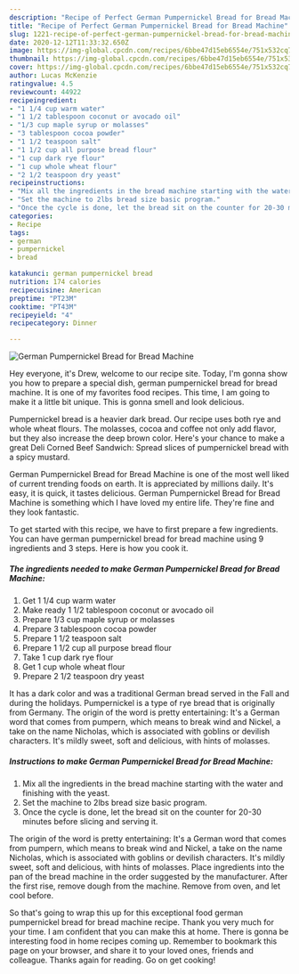 ```yaml
---
description: "Recipe of Perfect German Pumpernickel Bread for Bread Machine"
title: "Recipe of Perfect German Pumpernickel Bread for Bread Machine"
slug: 1221-recipe-of-perfect-german-pumpernickel-bread-for-bread-machine
date: 2020-12-12T11:33:32.650Z
image: https://img-global.cpcdn.com/recipes/6bbe47d15eb6554e/751x532cq70/german-pumpernickel-bread-for-bread-machine-recipe-main-photo.jpg
thumbnail: https://img-global.cpcdn.com/recipes/6bbe47d15eb6554e/751x532cq70/german-pumpernickel-bread-for-bread-machine-recipe-main-photo.jpg
cover: https://img-global.cpcdn.com/recipes/6bbe47d15eb6554e/751x532cq70/german-pumpernickel-bread-for-bread-machine-recipe-main-photo.jpg
author: Lucas McKenzie
ratingvalue: 4.5
reviewcount: 44922
recipeingredient:
- "1 1/4 cup warm water"
- "1 1/2 tablespoon coconut or avocado oil"
- "1/3 cup maple syrup or molasses"
- "3 tablespoon cocoa powder"
- "1 1/2 teaspoon salt"
- "1 1/2 cup all purpose bread flour"
- "1 cup dark rye flour"
- "1 cup whole wheat flour"
- "2 1/2 teaspoon dry yeast"
recipeinstructions:
- "Mix all the ingredients in the bread machine starting with the water and finishing with the yeast."
- "Set the machine to 2lbs bread size basic program."
- "Once the cycle is done, let the bread sit on the counter for 20-30 minutes before slicing and serving it."
categories:
- Recipe
tags:
- german
- pumpernickel
- bread

katakunci: german pumpernickel bread 
nutrition: 174 calories
recipecuisine: American
preptime: "PT23M"
cooktime: "PT43M"
recipeyield: "4"
recipecategory: Dinner

---
```



![German Pumpernickel Bread for Bread Machine](https://img-global.cpcdn.com/recipes/6bbe47d15eb6554e/751x532cq70/german-pumpernickel-bread-for-bread-machine-recipe-main-photo.jpg)

Hey everyone, it's Drew, welcome to our recipe site. Today, I'm gonna show you how to prepare a special dish, german pumpernickel bread for bread machine. It is one of my favorites food recipes. This time, I am going to make it a little bit unique. This is gonna smell and look delicious.

Pumpernickel bread is a heavier dark bread. Our recipe uses both rye and whole wheat flours. The molasses, cocoa and coffee not only add flavor, but they also increase the deep brown color. Here&#39;s your chance to make a great Deli Corned Beef Sandwich: Spread slices of pumpernickel bread with a spicy mustard.

German Pumpernickel Bread for Bread Machine is one of the most well liked of current trending foods on earth. It is appreciated by millions daily. It's easy, it is quick, it tastes delicious. German Pumpernickel Bread for Bread Machine is something which I have loved my entire life. They're fine and they look fantastic.


To get started with this recipe, we have to first prepare a few ingredients. You can have german pumpernickel bread for bread machine using 9 ingredients and 3 steps. Here is how you cook it.

<!--inarticleads1-->

##### The ingredients needed to make German Pumpernickel Bread for Bread Machine:

1. Get 1 1/4 cup warm water
1. Make ready 1 1/2 tablespoon coconut or avocado oil
1. Prepare 1/3 cup maple syrup or molasses
1. Prepare 3 tablespoon cocoa powder
1. Prepare 1 1/2 teaspoon salt
1. Prepare 1 1/2 cup all purpose bread flour
1. Take 1 cup dark rye flour
1. Get 1 cup whole wheat flour
1. Prepare 2 1/2 teaspoon dry yeast


It has a dark color and was a traditional German bread served in the Fall and during the holidays. Pumpernickel is a type of rye bread that is originally from Germany. The origin of the word is pretty entertaining: It&#39;s a German word that comes from pumpern, which means to break wind and Nickel, a take on the name Nicholas, which is associated with goblins or devilish characters. It&#39;s mildly sweet, soft and delicious, with hints of molasses. 

<!--inarticleads2-->

##### Instructions to make German Pumpernickel Bread for Bread Machine:

1. Mix all the ingredients in the bread machine starting with the water and finishing with the yeast.
1. Set the machine to 2lbs bread size basic program.
1. Once the cycle is done, let the bread sit on the counter for 20-30 minutes before slicing and serving it.


The origin of the word is pretty entertaining: It&#39;s a German word that comes from pumpern, which means to break wind and Nickel, a take on the name Nicholas, which is associated with goblins or devilish characters. It&#39;s mildly sweet, soft and delicious, with hints of molasses. Place ingredients into the pan of the bread machine in the order suggested by the manufacturer. After the first rise, remove dough from the machine. Remove from oven, and let cool before. 

So that's going to wrap this up for this exceptional food german pumpernickel bread for bread machine recipe. Thank you very much for your time. I am confident that you can make this at home. There is gonna be interesting food in home recipes coming up. Remember to bookmark this page on your browser, and share it to your loved ones, friends and colleague. Thanks again for reading. Go on get cooking!
